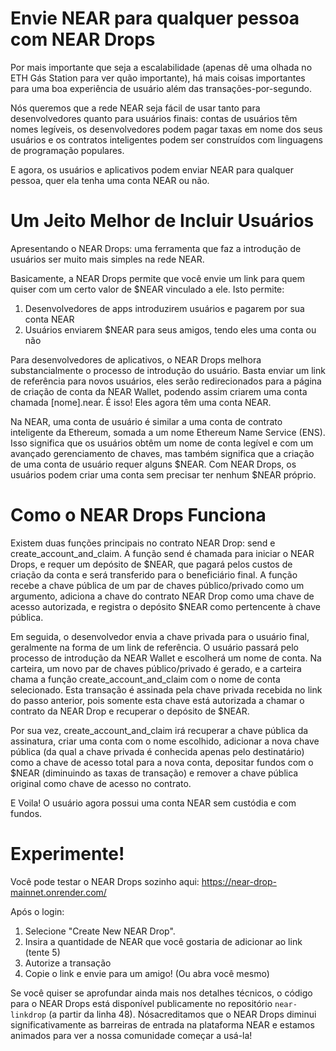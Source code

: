 # Envie NEAR para qualquer pessoa com NEAR Drops

Por mais importante que seja a escalabilidade (apenas dê uma olhada no ETH Gás Station para ver quão importante), há mais coisas importantes para uma boa experiência de usuário além das transações-por-segundo.

Nós queremos que a rede NEAR seja fácil de usar tanto para desenvolvedores quanto para usuários finais: contas de usuários têm nomes legíveis, os desenvolvedores podem pagar taxas em nome dos seus usuários e os contratos inteligentes podem ser construídos com linguagens de programação populares.

E agora, os usuários e aplicativos podem enviar NEAR para qualquer pessoa, quer ela tenha uma conta NEAR ou não.

# Um Jeito Melhor de Incluir Usuários

Apresentando o NEAR Drops: uma ferramenta que faz a introdução de usuários ser muito mais simples na rede NEAR.

Basicamente, a NEAR Drops permite que você envie um link para quem quiser com um certo valor de $NEAR vinculado a ele. Isto permite:

1. Desenvolvedores de apps introduzirem usuários e pagarem por sua conta NEAR
2. Usuários enviarem $NEAR para seus amigos, tendo eles uma conta ou não

Para desenvolvedores de aplicativos, o NEAR Drops melhora substancialmente o processo de introdução do usuário. Basta enviar um link de referência para novos usuários, eles serão redirecionados para a página de criação de conta da NEAR Wallet, podendo assim criarem uma conta chamada [nome].near. É isso! Eles agora têm uma conta NEAR.

Na NEAR, uma conta de usuário é similar a uma conta de contrato inteligente da Ethereum, somada a um nome Ethereum Name Service (ENS). Isso significa que os usuários obtêm um nome de conta legível e com um avançado gerenciamento de chaves, mas também significa que a criação de uma conta de usuário requer alguns $NEAR. Com NEAR Drops, os usuários podem criar uma conta sem precisar ter nenhum $NEAR próprio.

# Como o NEAR Drops Funciona

Existem duas funções principais no contrato NEAR Drop: send e create_account_and_claim. A função send é chamada para iniciar o NEAR Drops, e requer um depósito de $NEAR, que pagará pelos custos de criação da conta e será transferido para o beneficiário final. A função recebe a chave pública de um par de chaves público/privado como um argumento, adiciona a chave do contrato NEAR Drop como uma chave de acesso autorizada, e registra o depósito $NEAR como pertencente à chave pública.

Em seguida, o desenvolvedor envia a chave privada para o usuário final, geralmente na forma de um link de referência. O usuário passará pelo processo de introdução da NEAR Wallet e escolherá um nome de conta. Na carteira, um novo par de chaves público/privado é gerado, e a carteira chama a função create_account_and_claim com o nome de conta selecionado. Esta transação é assinada pela chave privada recebida no link do passo anterior, pois somente esta chave está autorizada a chamar o contrato da NEAR Drop e recuperar o depósito de $NEAR.

Por sua vez, create_account_and_claim irá recuperar a chave pública da assinatura, criar uma conta com o nome escolhido, adicionar a nova chave pública (da qual a chave privada é conhecida apenas pelo destinatário) como a chave de acesso total para a nova conta, depositar fundos com o $NEAR (diminuindo as taxas de transação) e remover a chave pública original como chave de acesso no contrato.

E Voila! O usuário agora possui uma conta NEAR sem custódia e com fundos.

# Experimente!

Você pode testar o NEAR Drops sozinho aqui: https://near-drop-mainnet.onrender.com/

Após o login:

1. Selecione "Create New NEAR Drop".
2. Insira a quantidade de NEAR que você gostaria de adicionar ao link (tente 5)
3. Autorize a transação
4. Copie o link e envie para um amigo! (Ou abra você mesmo)

Se você quiser se aprofundar ainda mais nos detalhes técnicos, o código para o NEAR Drops está disponível publicamente no repositório `near-linkdrop` (a partir da linha 48). Nósacreditamos que o NEAR Drops diminui significativamente as barreiras de entrada na plataforma NEAR e estamos animados para ver a nossa comunidade começar a usá-la!
